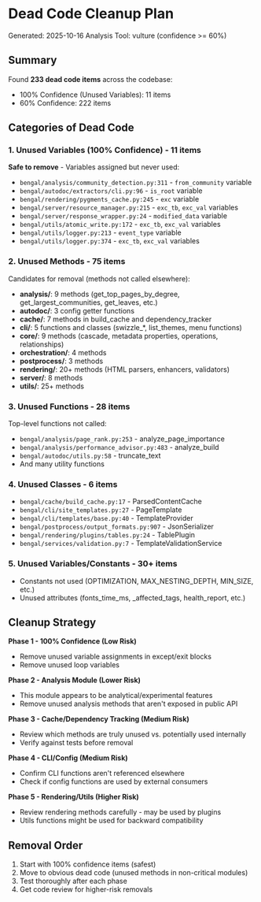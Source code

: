 # Dead Code Cleanup Plan

Generated: 2025-10-16
Analysis Tool: vulture (confidence >= 60%)

## Summary

Found **233 dead code items** across the codebase:
- 100% Confidence (Unused Variables): 11 items
- 60% Confidence: 222 items

## Categories of Dead Code

### 1. Unused Variables (100% Confidence) - 11 items
**Safe to remove** - Variables assigned but never used:
- `bengal/analysis/community_detection.py:311` - `from_community` variable
- `bengal/autodoc/extractors/cli.py:96` - `is_root` variable
- `bengal/rendering/pygments_cache.py:245` - `exc` variable
- `bengal/server/resource_manager.py:215` - `exc_tb`, `exc_val` variables
- `bengal/server/response_wrapper.py:24` - `modified_data` variable
- `bengal/utils/atomic_write.py:172` - `exc_tb`, `exc_val` variables
- `bengal/utils/logger.py:213` - `event_type` variable
- `bengal/utils/logger.py:374` - `exc_tb`, `exc_val` variables

### 2. Unused Methods - 75 items
Candidates for removal (methods not called elsewhere):
- **analysis/**: 9 methods (get_top_pages_by_degree, get_largest_communities, get_leaves, etc.)
- **autodoc/**: 3 config getter functions
- **cache/**: 7 methods in build_cache and dependency_tracker
- **cli/**: 5 functions and classes (swizzle_*, list_themes, menu functions)
- **core/**: 9 methods (cascade, metadata properties, operations, relationships)
- **orchestration/**: 4 methods
- **postprocess/**: 3 methods
- **rendering/**: 20+ methods (HTML parsers, enhancers, validators)
- **server/**: 8 methods
- **utils/**: 25+ methods

### 3. Unused Functions - 28 items
Top-level functions not called:
- `bengal/analysis/page_rank.py:253` - analyze_page_importance
- `bengal/analysis/performance_advisor.py:483` - analyze_build
- `bengal/autodoc/utils.py:58` - truncate_text
- And many utility functions

### 4. Unused Classes - 6 items
- `bengal/cache/build_cache.py:17` - ParsedContentCache
- `bengal/cli/site_templates.py:27` - PageTemplate
- `bengal/cli/templates/base.py:40` - TemplateProvider
- `bengal/postprocess/output_formats.py:907` - JsonSerializer
- `bengal/rendering/plugins/tables.py:24` - TablePlugin
- `bengal/services/validation.py:7` - TemplateValidationService

### 5. Unused Variables/Constants - 30+ items
- Constants not used (OPTIMIZATION, MAX_NESTING_DEPTH, MIN_SIZE, etc.)
- Unused attributes (fonts_time_ms, _affected_tags, health_report, etc.)

## Cleanup Strategy

**Phase 1 - 100% Confidence (Low Risk)**
- Remove unused variable assignments in except/exit blocks
- Remove unused loop variables

**Phase 2 - Analysis Module (Lower Risk)**
- This module appears to be analytical/experimental features
- Remove unused analysis methods that aren't exposed in public API

**Phase 3 - Cache/Dependency Tracking (Medium Risk)**
- Review which methods are truly unused vs. potentially used internally
- Verify against tests before removal

**Phase 4 - CLI/Config (Medium Risk)**
- Confirm CLI functions aren't referenced elsewhere
- Check if config functions are used by external consumers

**Phase 5 - Rendering/Utils (Higher Risk)**
- Review rendering methods carefully - may be used by plugins
- Utils functions might be used for backward compatibility

## Removal Order

1. Start with 100% confidence items (safest)
2. Move to obvious dead code (unused methods in non-critical modules)
3. Test thoroughly after each phase
4. Get code review for higher-risk removals
